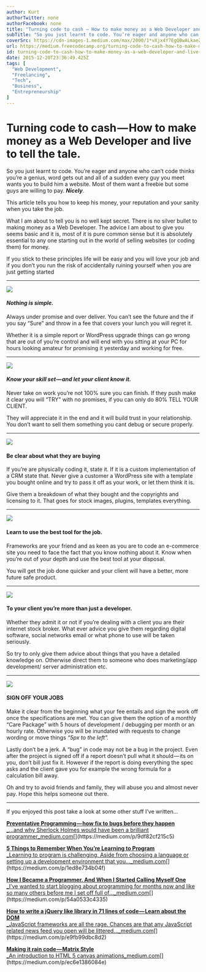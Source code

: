```yaml
---
author: Kurt
authorTwitter: none
authorFacebook: none
title: "Turning code to cash — How to make money as a Web Developer and live to tell the tale."
subTitle: "So you just learnt to code. You’re eager and anyone who can’t code thinks you’re a genius, word gets out and all of a sudden every guy yo..."
coverSrc: https://cdn-images-1.medium.com/max/2000/1*vXjx4Y7EgQBwALkaeZJ0Cg.jpeg
url: https://medium.freecodecamp.org/turning-code-to-cash-how-to-make-money-as-a-web-developer-and-live-to-tell-the-tale-f5eedc557b3e
id: turning-code-to-cash-how-to-make-money-as-a-web-developer-and-live-to-tell-the-tale-f5eedc557b3e
date: 2015-12-20T23:36:49.425Z
tags: [
  "Web Development",
  "Freelancing",
  "Tech",
  "Business",
  "Entrepreneurship"
]
---
```

# Turning code to cash — How to make money as a Web Developer and live to tell the tale.

So you just learnt to code. You’re eager and anyone who can’t code thinks you’re a genius, word gets out and all of a sudden every guy you meet wants you to build him a website. Most of them want a freebie but some guys are willing to pay. **_Nicely_**.

This article tells you how to keep his money, your reputation and your sanity when you take the job.

What I am about to tell you is no well kept secret. There is no silver bullet to making money as a Web Developer. The advice I am about to give you seems basic and it is, most of it is pure common sense but it is absolutely essential to any one starting out in the world of selling websites (or coding them) for money.

If you stick to these principles life will be easy and you will love your job and if you don’t you run the risk of accidentally ruining yourself when you are just getting started











* * *









![](https://cdn-images-1.medium.com/max/1600/1*LMRwSMDqxcCWRH32pXXrdw.png)



#### _Nothing is simple._

Always under promise and over deliver. You can’t see the future and the if you say “Sure” and throw in a fee that covers your lunch you will regret it.

Whether it is a simple report or WordPress upgrade things can go wrong that are out of you’re control and will end with you sitting at your PC for hours looking amateur for promising it yesterday and working for free.











* * *









![](https://cdn-images-1.medium.com/max/1600/1*5EPk-8gQkJLAjzyjiEDtAQ.jpeg)



#### _Know your skill set — and let your client know it._

Never take on work you’re not 100% sure you can finish. If they push make it clear you will “TRY” with no promises, if you can only do 80% TELL YOUR CLIENT.

They will appreciate it in the end and it will build trust in your relationship. You don’t want to sell them something you cant debug or secure properly.











* * *









![](https://cdn-images-1.medium.com/max/1600/1*AwfSMujbFw47VKGbl9P_RA.jpeg)



#### Be clear about what they are buying

If you’re are physically coding it, state it. If it is a custom implementation of a CRM state that. Never give a customer a WordPress site with a template you bought online and try to pass it off as your work, or let them think it is.

Give them a breakdown of what they bought and the copyrights and licensing to it. That goes for stock images, plugins, templates everything.











* * *









![](https://cdn-images-1.medium.com/max/1600/1*QKwtBE3y05Ch9A4ftKVeFw.gif)



#### Learn to use the best tool for the job.

Frameworks are your friend and as keen as you are to code an e-commerce site you need to face the fact that you know nothing about it. Know when you’re out of your depth and use the best tool at your disposal.

You will get the job done quicker and your client will have a better, more future safe product.











* * *









![](https://cdn-images-1.medium.com/max/1600/1*iMjxbKKXAZVio-0apxNChA.jpeg)



#### To your client you’re more than just a developer.

Whether they admit it or not if you’re dealing with a client you are their internet stock broker. What ever advice you give them regarding digital software, social networks email or what phone to use will be taken seriously.

So try to only give them advice about things that you have a detailed knowledge on. Otherwise direct them to someone who does marketing/app development/ server administration etc.











* * *









![](https://cdn-images-1.medium.com/max/1600/1*UdPe1At40h6kEWn_qMsfCw.jpeg)



#### SIGN OFF YOUR JOBS

Make it clear from the beginning what your fee entails and sign the work off once the specifications are met. You can give them the option of a monthly “Care Package” with 5 hours of development / debugging per month or an hourly rate. Otherwise you will be inundated with requests to change wording or move things _“5px to the left”._

Lastly don’t be a jerk. A “bug” in code may not be a bug in the project. Even after the project is signed off if a report doesn’t pull what it should — its on you, don’t bill just fix it. However if the report is doing everything the spec asks and the client gave you for example the wrong formula for a calculation bill away.

Oh and try to avoid friends and family, they will abuse you and almost never pay. Hope this helps someone out there.











* * *







If you enjoyed this post take a look at some other stuff I’ve written…

[**Preventative Programming — how fix to bugs before they happen**  
_…and why Sherlock Holmes would have been a brilliant programmer_medium.com](https://medium.com/p/9df82cf215c5 "https://medium.com/p/9df82cf215c5")[](https://medium.com/p/9df82cf215c5)

[**5 Things to Remember When You’re Learning to Program**  
_Learning to program is challenging. Aside from choosing a language or setting up a development environment that you…_medium.com](https://medium.com/p/1ed8e734b04f "https://medium.com/p/1ed8e734b04f")[](https://medium.com/p/1ed8e734b04f)

[**How I Became a Programmer. And When I Started Calling Myself One**  
_I’ve wanted to start blogging about programming for months now and like so many others before me I set off full of…_medium.com](https://medium.com/p/54a0533c4335 "https://medium.com/p/54a0533c4335")[](https://medium.com/p/54a0533c4335)

[**How to write a jQuery like library in 71 lines of code — Learn about the DOM**  
_JavaScript frameworks are all the rage. Chances are that any JavaScript related news feed you open will be littered…_medium.com](https://medium.com/p/e9fb99dbc8d2 "https://medium.com/p/e9fb99dbc8d2")[](https://medium.com/p/e9fb99dbc8d2)

[**Making it rain code — Matrix Style**  
_An introduction to HTML 5 canvas animations_medium.com](https://medium.com/p/ec6e1386084e "https://medium.com/p/ec6e1386084e")[](https://medium.com/p/ec6e1386084e)








